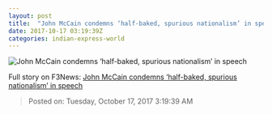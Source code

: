 ```yaml
---
layout: post
title:  "John McCain condemns ‘half-baked, spurious nationalism’ in speech"
date: 2017-10-17 03:19:39Z
categories: indian-express-world
---
```


![John McCain condemns ‘half-baked, spurious nationalism’ in speech](http://images.indianexpress.com/2017/07/mccain-brain-tumor-759.jpg?w=759)




Full story on F3News: [John McCain condemns ‘half-baked, spurious nationalism’ in speech](http://www.f3nws.com/n/UjrkxG)

> Posted on: Tuesday, October 17, 2017 3:19:39 AM
